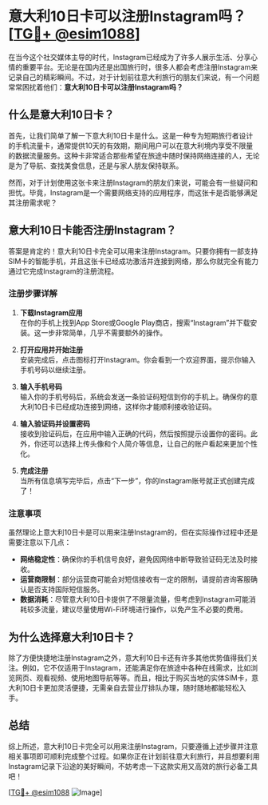 # 意大利10日卡可以注册Instagram吗？[[TG💪+ @esim1088](https://t.me/s/esim1088)]

在当今这个社交媒体主导的时代，Instagram已经成为了许多人展示生活、分享心情的重要平台。无论是在国内还是出国旅行时，很多人都会考虑注册Instagram来记录自己的精彩瞬间。不过，对于计划前往意大利旅行的朋友们来说，有一个问题常常困扰着他们：**意大利10日卡可以注册Instagram吗？**

## 什么是意大利10日卡？

首先，让我们简单了解一下意大利10日卡是什么。这是一种专为短期旅行者设计的手机流量卡，通常提供10天的有效期，期间用户可以在意大利境内享受不限量的数据流量服务。这种卡非常适合那些希望在旅途中随时保持网络连接的人，无论是为了导航、查找美食信息，还是与家人朋友保持联系。

然而，对于计划使用这张卡来注册Instagram的朋友们来说，可能会有一些疑问和担忧。毕竟，Instagram是一个需要网络支持的应用程序，而这张卡是否能够满足其注册需求呢？

## 意大利10日卡能否注册Instagram？

答案是肯定的！意大利10日卡完全可以用来注册Instagram。只要你拥有一部支持SIM卡的智能手机，并且这张卡已经成功激活并连接到网络，那么你就完全有能力通过它完成Instagram的注册流程。

### 注册步骤详解

1. **下载Instagram应用**  
   在你的手机上找到App Store或Google Play商店，搜索“Instagram”并下载安装。这一步非常简单，几乎不需要额外的操作。

2. **打开应用并开始注册**  
   安装完成后，点击图标打开Instagram。你会看到一个欢迎界面，提示你输入手机号码以继续注册。

3. **输入手机号码**  
   输入你的手机号码后，系统会发送一条验证码短信到你的手机上。确保你的意大利10日卡已经成功连接到网络，这样你才能顺利接收验证码。

4. **输入验证码并设置密码**  
   接收到验证码后，在应用中输入正确的代码，然后按照提示设置你的密码。此外，你还可以选择上传头像和个人简介等信息，让自己的账户看起来更加个性化。

5. **完成注册**  
   当所有信息填写完毕后，点击“下一步”，你的Instagram账号就正式创建完成了！

### 注意事项

虽然理论上意大利10日卡是可以用来注册Instagram的，但在实际操作过程中还是需要注意以下几点：

- **网络稳定性**：确保你的手机信号良好，避免因网络中断导致验证码无法及时接收。
- **运营商限制**：部分运营商可能会对短信接收有一定的限制，请提前咨询客服确认是否支持国际短信服务。
- **数据消耗**：尽管意大利10日卡提供了不限量流量，但考虑到Instagram可能消耗较多流量，建议尽量使用Wi-Fi环境进行操作，以免产生不必要的费用。

## 为什么选择意大利10日卡？

除了方便快捷地注册Instagram之外，意大利10日卡还有许多其他优势值得我们关注。例如，它不仅适用于Instagram，还能满足你在旅途中各种在线需求，比如浏览网页、观看视频、使用地图导航等等。而且，相比于购买当地的实体SIM卡，意大利10日卡更加灵活便捷，无需亲自去营业厅排队办理，随时随地都能轻松入手。

## 总结

综上所述，意大利10日卡完全可以用来注册Instagram，只要遵循上述步骤并注意相关事项即可顺利完成整个过程。如果你正在计划前往意大利旅行，并且想要利用Instagram记录下沿途的美好瞬间，不妨考虑一下这款实用又高效的旅行必备工具吧！

[[TG💪+ @esim1088](https://t.me/s/esim1088) ![Image](https://i.postimg.cc/4NQfJmqS/Snipaste-2025-05-13-00-14-12.png)]